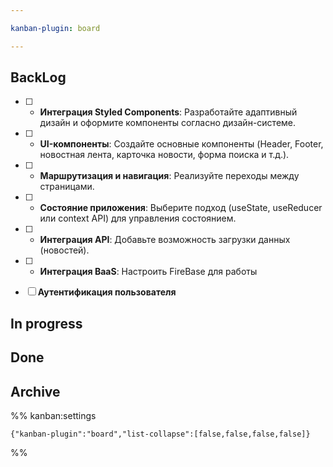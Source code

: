 ```yaml
---

kanban-plugin: board

---
```


## BackLog

- [ ] - **Интеграция Styled Components**: Разработайте адаптивный дизайн и оформите компоненты согласно дизайн-системе.
- [ ] - **UI-компоненты**: Создайте основные компоненты (Header, Footer, новостная лента, карточка новости, форма поиска и т.д.).
- [ ] - **Маршрутизация и навигация**: Реализуйте переходы между страницами.
- [ ] - **Состояние приложения**: Выберите подход (useState, useReducer или context API) для управления состоянием.
- [ ] - **Интеграция API**: Добавьте возможность загрузки данных (новостей).
- [ ] - **Интеграция BaaS**: Настроить FireBase для работы
- [ ] **Аутентификация пользователя**


## In progress



## Done



## Archive





%% kanban:settings
```
{"kanban-plugin":"board","list-collapse":[false,false,false,false]}
```
%%